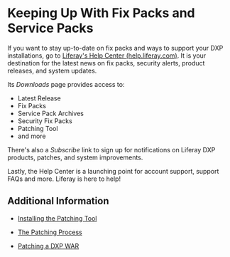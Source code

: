 # Keeping Up With Fix Packs and Service Packs 

If you want to stay up-to-date on fix packs and ways to support your DXP installations, go to [Liferay's Help Center \(help.liferay.com\)](https://help.liferay.com/hc). It is your destination for the latest news on fix packs, security alerts, product releases, and system updates. 

Its *Downloads* page provides access to:

- Latest Release
- Fix Packs 
- Service Pack Archives 
- Security Fix Packs 
- Patching Tool 
- and more

There's also a *Subscribe* link to sign up for notifications on Liferay DXP products, patches, and system improvements. 

Lastly, the Help Center is a launching point for account support, support FAQs and more. Liferay is here to help!

## Additional Information

- [Installing the Patching Tool](./03-patching-liferay-dxp.md)

- [The Patching Process](./05-the-patching-process.md)

- [Patching a DXP WAR](./06-patching-a-dxp-war.md)
